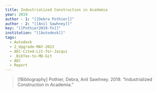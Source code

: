 ```yaml
---
title: Industrialized Construction in Academia
year: 2019
author - 1: "[[Debra Pothier]]"
author - 2: "[[Anil Sawhney]]"
key: "[[Pothier2019-fn]]"
institution: "[[Autodesk]]"
tags:
  - Autodesk
  - 2_Upgrade-MAY-2023
  - AEC-Cited-Lit-for-Jacqui
  - _BibTex-to-MD-Git
  - AEC
  - Report
---
```


> [!Bibliography]
> Pothier, Debra, Anil Sawhney. 2019. “Industrialized Construction in Academia.”